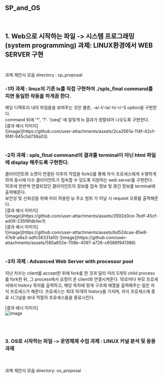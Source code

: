 <h2>S P _ a n d _ O S   </h2>
<br/>
<h2> 1. Web으로 시작하는 파일 -> 시스템 프로그래밍(system programming) 과제: LINUX환경에서 WEB SERVER 구현 <br/><br/> </h2>
   과제 제안서 모음 directory : sp_proposal 
   <br/>
 <h3> -1차 과제 : linux의 기존 ls를 직접 구현하여 ./spls_final command를 치면 동일한 작동을 하게끔 한다. </h3>
   해당 디렉토리 내의 파일들을 보여주는 것은 물론, -a/-l/-la/-h/-r/-S option을 구현한다. 
  <br/>
   command 뒤에 '*', '?'. '[seq]' 에 알맞게 ls 결과가 정렬되어 나오도록 구현한다.    
  <br/>
   [결과 예시 이미지]
  <br/>
![image](https://github.com/user-attachments/assets/2ca3561a-114f-42cf-9f4f-945c5d736a03)

 <br/>
<br/>
   <h3>-2차 과제 :  spls_final command의 결과를 terminal이 아닌 html 파일에 display 해주도록 구현한다.</h3>
   클라이언트와 소켓이 연결된 이후의 작업을 fork()를 통해 자식 프로세스에게 수행하게 하여 동시에 다수 클라이언트가 접속할 수 있도록 지원하는 web server를 구현한다.<br/> 10초에 한번씩 연결되었던 클라이언트의 정보를 접속 정보 및 끊긴 정보를 terminal에 출력해준다. <br/> 보안성 및 신뢰성을 위해 미리 허용된 ip 주소 범위 가 아닐 시 request 오류를 출력해준다.<br/>
[결과 예시 이미지]<br/>
![image](https://github.com/user-attachments/assets/3592d3ce-7bdf-45cf-ad09-235f8fdb1ec1)
<br/>
[결과 예시 이미지]<br/>
![image](https://github.com/user-attachments/assets/bd52dcaa-85e8-47e9-a8a3-adfc58331a10)
![image](https://github.com/user-attachments/assets/585a652e-708b-4597-a726-c6566f941386)

<br/>
<br/>
<h3>-3차 과제 : Advanced Web Server with processor pool</h3>
지난 차수는 client를 accept한 뒤에 fork를 한 것과 달리 미리 5개의 child process를 fork한 뒤, 그 process에서 요청이 온 client와 연결시켜준다. 10초마다 부모 프로세서에서 history 목차를 출력하고, 해당 목차에 맞게 구조체 배열을 출력해주는 일은 자식 프로세스가 해준다. 프로세스는 최대 10개의 history를 가지며, 자식 프로세스에 종료 시그널을 보내 적절히 프로세스들을 종료시킨다.<br/>

[결과 예시 이미지]
<br/> ![image](https://github.com/user-attachments/assets/f799f3f7-9d91-4e32-9eb9-c71d3255ae9e)
             
<br/><br/>
<h3> 3. OS로 시작하는 파일 -> 운영체제 수업 과제 : LINUX 커널 분석 및 응용 과제 </h3> 
   <br/><br/>
   과제 제안서 모음 directory: os_proposal   
 
